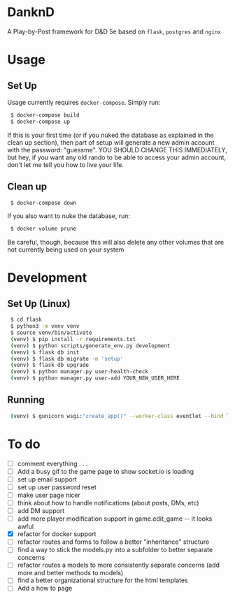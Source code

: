 # DanknD
A Play-by-Post framework for D&amp;D 5e based on `flask`, `postgres` and `nginx`

# Usage
## Set Up
Usage currently requires `docker-compose`. Simply run:
```bash
 $ docker-compose build
 $ docker-compose up
```
If this is your first time (or if you nuked the database as explained in the clean up section), then part of setup will generate a new admin account with the password: "guessme". YOU SHOULD CHANGE THIS IMMEDIATELY, but hey, if you want any old rando to be able to access your admin account, don't let me tell you how to live your life.

## Clean up
```bash
 $ docker-compose down
```
If you also want to nuke the database, run:
```bash
 $ docker volume prune
```
Be careful, though, because this will also delete any other volumes that are not currently being used on your system

# Development
## Set Up (Linux)
```bash
 $ cd flask
 $ python3 -m venv venv
 $ source venv/bin/activate
 (venv) $ pip install -r requirements.txt
 (venv) $ python scripts/generate_env.py development
 (venv) $ flask db init
 (venv) $ flask db migrate -m 'setup'
 (venv) $ flask db upgrade
 (venv) $ python manager.py user-health-check
 (venv) $ python manager.py user-add YOUR_NEW_USER_HERE
```

## Running

```bash
 (venv) $ gunicorn wsgi:"create_app()" --worker-class eventlet --bind localhost:8000
```

# To do
 - [ ] comment everything . . .
 - [ ] Add a busy gif to the game page to show socket.io is loading
 - [ ] set up email support
 - [ ] set up user password reset
 - [ ] make user page nicer
 - [ ] think about how to handle notifications (about posts, DMs, etc)
 - [ ] add DM support
 - [ ] add more player modification support in game.edit_game -- it looks awful
 - [x] refactor for docker support
 - [ ] refactor routes and forms to follow a better "inheritance" structure
 - [ ] find a way to stick the models.py into a subfolder to better separate concerns
 - [ ] refactor routes a models to more consistently separate concerns (add more and better methods to models)
 - [ ] find a better organizational structure for the html templates
 - [ ] Add a how to page
